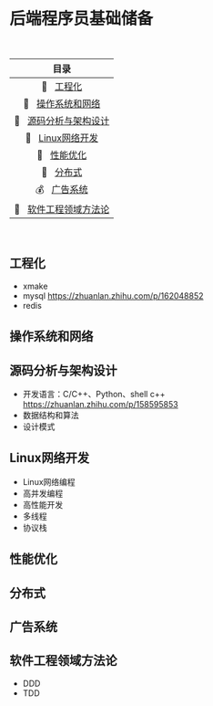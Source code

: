# 后端程序员基础储备

<br>

| 目录 |
| :---: |
| :turtle: &nbsp;                 [工程化](#工程化) |
| :ant: &nbsp;                    [操作系统和网络](#操作系统和网络) |
| :crocodile: &nbsp;              [源码分析与架构设计](#源码分析与架构设计) |
| :whale: &nbsp;                  [Linux网络开发](#Linux网络开发) |
| :turtle: &nbsp;                 [性能优化](#性能优化) |
| :elephant: &nbsp;               [分布式](#分布式) |
| :moneybag: &nbsp;               [广告系统](#广告系统) |
| :vertical_traffic_light: &nbsp; [软件工程领域方法论](#软件工程领域方法论) |

<br>

## 工程化
* xmake
* mysql https://zhuanlan.zhihu.com/p/162048852
* redis

## 操作系统和网络

## 源码分析与架构设计
* 开发语言：C/C++、Python、shell
  c++ https://zhuanlan.zhihu.com/p/158595853
* 数据结构和算法
* 设计模式

## Linux网络开发
* Linux网络编程
* 高并发编程
* 高性能开发
* 多线程
* 协议栈

## 性能优化

## 分布式

## 广告系统

## 软件工程领域方法论
* DDD
* TDD
